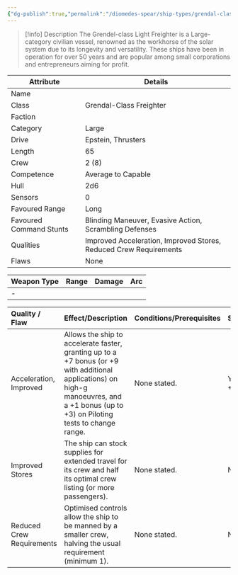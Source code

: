 ```yaml
---
{"dg-publish":true,"permalink":"/diomedes-spear/ship-types/grendal-class-freighter/"}
---
```


> [!info] Description
> The Grendel-class Light Freighter is a Large-category civilian vessel, renowned as the workhorse of the solar system due to its longevity and versatility. These ships have been in operation for over 50 years and are popular among small corporations and entrepreneurs aiming for profit.

| Attribute               | Details                                                           |
| ----------------------- | ----------------------------------------------------------------- |
| Name                    |                                                                   |
| Class                   | Grendal-Class Freighter                                           |
| Faction                 |                                                                   |
| Category                | Large                                                             |
| Drive                   | Epstein, Thrusters                                                |
| Length                  | 65                                                                |
| Crew                    | 2 (8)                                                             |
| Competence              | Average to Capable                                                |
| Hull                    | 2d6                                                               |
| Sensors                 | 0                                                                 |
| Favoured Range          | Long                                                              |
| Favoured Command Stunts | Blinding Maneuver, Evasive Action, Scrambling Defenses            |
| Qualities               | Improved Acceleration, Improved Stores, Reduced Crew Requirements |
| Flaws                   | None                                                              |

| Weapon Type | Range | Damage | Arc |
| ----------- | ----- | ------ | --- |
| -           |       |        |     |

| Quality / Flaw            | Effect/Description                                                                                                                                                                      | Conditions/Prerequisites | Stackable?          |
| :------------------------ | :-------------------------------------------------------------------------------------------------------------------------------------------------------------------------------------- | :----------------------- | :------------------ |
| Acceleration, Improved    | Allows the ship to accelerate faster, granting up to a +7 bonus (or +9 with additional applications) on high-g manoeuvres, and a +1 bonus (up to +3) on Piloting tests to change range. | None stated.             | Yes (up to +9 / +3) |
| Improved Stores           | The ship can stock supplies for extended travel for its crew and half its optimal crew listing (or more passengers).                                                                    | None stated.             | No                  |
| Reduced Crew Requirements | Optimised controls allow the ship to be manned by a smaller crew, halving the usual requirement (minimum 1).                                                                            | None stated.             | No                  |
